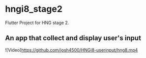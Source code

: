 # hngi8_stage2

Flutter Project for HNG stage 2.

## An app that collect and display user's input

![Video]https://github.com/josh4500/HNGi8-userinput/hng8.mp4
